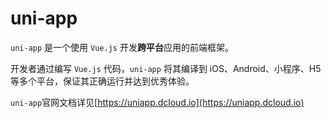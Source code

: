 # uni-app

`uni-app` 是一个使用 `Vue.js` 开发**跨平台**应用的前端框架。

开发者通过编写 `Vue.js` 代码，`uni-app` 将其编译到 iOS、Android、小程序、H5等多个平台，保证其正确运行并达到优秀体验。

`uni-app`官网文档详见[https://uniapp.dcloud.io](https://uniapp.dcloud.io)